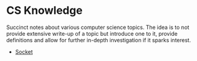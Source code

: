 # CS Knowledge

Succinct notes about various computer science topics. The idea is to not provide extensive write-up of a topic but introduce one to it, provide definitions and allow for further in-depth investigation if it sparks interest.

* [Socket](notes/socket.md)
